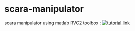 # scara-manipulator
scara manipulator using matlab RVC2 toolbox
 :
[![tutorial link](https://img.youtube.com/vi/10AhmAzn-G4/0.jpg)](https://youtu.be/10AhmAzn-G4)

